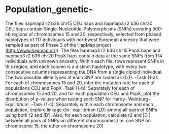# Population_genetic-
 The files hapmap3 r2 b36 chr15 CEU.haps and hapmap3 r2 b36 chr20 CEU.haps contain Single-Nucleotide-Polymorphisms (SNPs) covering 500-kb regions of chromosomes 15 and 20, respectively, selected from phased haplotypes of 117 individuals with northwest European ancestry that were sampled as part of Phase 3 of the HapMap project (http://www.hapmap.org). The files hapmap3 r2 b36 chr15 PopX.haps and hapmap3 r2 b36 chr20 PopX.haps contain data at the same SNPs from 174 individuals with unknown ancestry. Within each file, rows represent SNPs in this region, and each column is a distinct haplotype, with every two consecutive columns representing the DNA from a single diploid individual. The two possible allele types at each SNP are coded as {0,1}. 
  -Task (1-a): For each of chromosomes 15 and 20, infer the mutation rate for each of populations CEU and PopX 
  -Task (1-b): Separately for each of chromosomes 15 and 20, and for each population CEU and PopX, 
               plot the distribution of p-values when testing each SNP for Hardy- Weinburg-Equilibrium. 
  -Task (1-c): Separately within each chromosome and each population, explore linkage dis- equilibrium (LD) among all pairs of SNPs using                both r2 and |D′|. Also, for each population, calculate r2 and |D′| between all pairs of SNPs on different chromosomes (i.e.                one SNP on chromosome 15, the other on chromosome 20)
